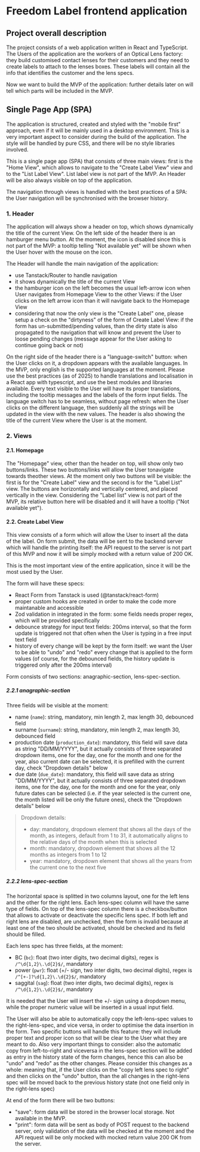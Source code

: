 # Freedom Label frontend application

## Project overall description

The project consists of a web application written in React and TypeScript.
The Users of the application are the workers of an Optical Lens factory: they build customised contact lenses for their customers and they need to create labels to attach to the lenses boxes. These labels will contain all the info that identifies the customer and the lens specs.

Now we want to build the MVP of the application: further details later on will tell which parts will be included in the MVP.

## Single Page App (SPA)

The application is structured, created and styled with the "mobile first" approach, even if it will be mainly used in a desktop environment. This is a very important aspect to consider during the build of the application.
The style will be handled by pure CSS, and there will be no style libraries involved.

This is a single page app (SPA) that consists of three main views: first is the "Home View", which allows to navigate to the "Create Label View" view and to the "List Label View". List label view is not part of the MVP.
An Header will be also always visible on top of the application.

The navigation through views is handled with the best practices of a SPA: the User navigation will be synchronised with the browser history.

### 1. Header

The application will always show a header on top, which shows dynamically the title of the current View.
On the left side of the header there is an hamburger menu button. At the moment, the icon is disabled since this is not part of the MVP: a tooltip telling "Not available yet" will be shown when the User hover with the mouse on the icon.

The Header will handle the main navigation of the application:

- use Tanstack/Router to handle navigation
- it shows dynamically the title of the current View
- the hamburger icon on the left becomes the usual left-arrow icon when User navigates from Homepage View to the other Views: if the User clicks on the left arrow icon than it will navigate back to the Homepage View
- considering that now the only view is the "Create Label" one, please setup a check on the "dirtyness" of the form of Create Label View: if the form has un-submitted/pending values, than the dirty state is also propagated to the navigation that will know and prevent the User to loose pending changes (message appear for the User asking to continue going back or not)

On the right side of the header there is a "language-switch" button: when the User clicks on it, a dropdown appears with the available languages.
In the MVP, only english is the supported languages at the moment. Please use the best practices (as of 2025) to handle translations and localisation in a React app with typescript, and use the best modules and libraries available. Every text visible to the User will have its proper translations, including the tooltip messages and the labels of the form input fields.
The language switch has to be seamless, without page refresh: when the User clicks on the different language, then suddenly all the strings will be updated in the view with the new values.
The header is also showing the title of the current View where the User is at the moment.

### 2. Views

#### 2.1. Homepage

The "Homepage" view, other than the header on top, will show only two buttons/links. These two buttons/links will allow the User tonavigate towards theother views.
At the moment only two buttons will be visible: the first is for the "Create Label" view and the second is for the "Label List" view.
The buttons are horizontally and vertically centered, and placed vertically in the view.
Considering the "Label list" view is not part of the MVP, its relative button here will be disabled and it will have a tooltip ("Not available yet").

#### 2.2. Create Label View

This view consists of a form which will allow the User to insert all the data of the label.
On form submit, the data will be sent to the backend server which will handle the printing itself: the API request to the server is not part of this MVP and now it will be simply mocked with a return value of 200 OK.

This is the most important view of the entire application, since it will be the most used by the User.

The form will have these specs:

- React Form from Tanstack is used (@tanstack/react-form)
- proper custom hooks are created in order to make the code more maintanable and accessible
- Zod validation in integrated in the form: some fields needs proper regex, which will be provided specifically
- debounce strategy for input text fields: 200ms interval, so that the form update is triggered not that often when the User is typing in a free input text field
- history of every change will be kept by the form itself: we want the User to be able to "undo" and "redo" every change that is applied to the form values (of course, for the debounced fields, the history update is triggered only after the 200ms interval)

Form consists of two sections: anagraphic-section, lens-spec-section.

##### 2.2.1 anagraphic-section

Three fields will be visible at the moment:

- name (`name`): string, mandatory, min length 2, max length 30, debounced field
- surname (`surname`): string, mandatory, min length 2, max length 30, debounced field
- production date (`production_date`): mandatory, this field will save data as string "DD/MM/YYYY", but it actually consists of three separated dropdown items, one for the day, one for the month and one for the year, also current date can be selected, it is prefilled with the current day, check "Dropdown details" below
- due date (`due_date`): mandatory, this field will save data as string "DD/MM/YYYY", but it actually consists of three separated dropdown items, one for the day, one for the month and one for the year, only future dates can be selected (i.e. if the year selected is the current one, the month listed will be only the future ones), check the "Dropdown details" below

> Dropdown details:
>
> - day: mandatory, dropdown element that shows all the days of the month, as integers, default from 1 to 31, it automatically aligns to the relative days of the month when this is selected
> - month: mandatory, dropdown element that shows all the 12 months as integers from 1 to 12
> - year: mandatory, dropdown element that shows all the years from the current one to the next five

##### 2.2.2 lens-spec-section

The horizontal space is splitted in two columns layout, one for the left lens and the other for the right lens.
Each lens-spec column will have the same type of fields.
On top of the lens-spec column there is a checkbox/button that allows to activate or deactivate the specific lens spec. If both left and right lens are disabled, are unchecked, then the form is invalid because at least one of the two should be activated, should be checked and its field should be filled.

Each lens spec has three fields, at the moment:

- BC (`bc`): float (two inter digits, two decimal digits), regex is `/^\d{1,2}\.\d{2}$/`, mandatory
- power (`pwr`): float (+/- sign, two inter digits, two decimal digits), regex is `/^[+-]?\d{1,2}\.\d{2}$/`, mandatory
- saggital (`sag`): float (two inter digits, two decimal digits), regex is `/^\d{1,2}\.\d{2}$/`, mandatory

It is needed that the User will insert the +/- sign using a dropdown menu, while the proper numeric value will be inserted in a usual input field.

The User will also be able to automatically copy the left-lens-spec values to the right-lens-spec, and vice versa, in order to optimise the data insertion in the form. Two specific buttons will handle this feature: they will include proper text and proper icon so that will be clear to the User what they are meant to do.
Also very important things to consider: also the automatic copy from left-to-right and viceversa in the lens-spec section will be added as entry in the history state of the form changes, hence this can also be "undo" and "redo" as the other changes. Please consider this changes as a whole: meaning that, if the User clicks on the "copy left lens spec to right" and then clicks on the "undo" button, than the all changes in the right-lens spec will be moved back to the previous history state (not one field only in the right-lens spec)

At end of the form there will be two buttons:

- "save": form data will be stored in the browser local storage. Not available in the MVP.
- "print": form data will be sent as body of POST request to the backend server, only validation of the data will be checked at the moment and the API request will be only mocked with mocked return value 200 OK from the server.
